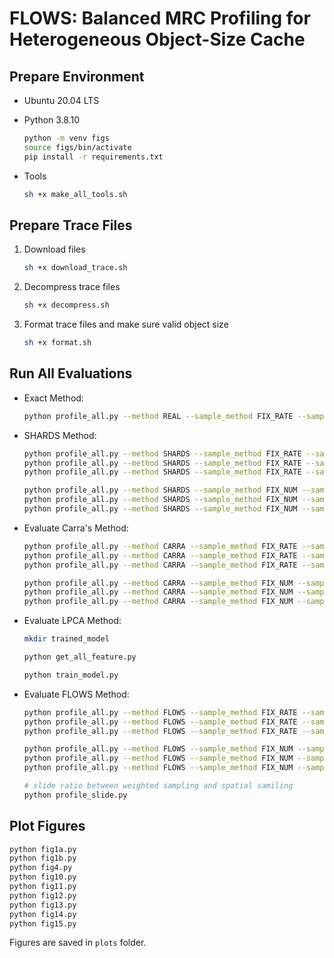 # FLOWS: Balanced MRC Profiling for Heterogeneous Object-Size Cache



## Prepare Environment

- Ubuntu 20.04 LTS
- Python 3.8.10

   ```bash
   python -m venv figs
   source figs/bin/activate
   pip install -r requirements.txt
   ```
- Tools

   ```bash
   sh +x make_all_tools.sh
   ```

## Prepare Trace Files
   
   1. Download files

      ```bash
      sh +x download_trace.sh
      ```
   
   2. Decompress trace files
      ```bash
      sh +x decompress.sh
      ```

   3. Format trace files and make sure valid object size

      ```bash
      sh +x format.sh
      ```



## Run All Evaluations
   

   * Exact Method: 
   
      ```bash
      python profile_all.py --method REAL --sample_method FIX_RATE --sample_metric 1 --tracetype bin --metric MAEQ
      ```


   * SHARDS Method: 
   
      ```bash
      python profile_all.py --method SHARDS --sample_method FIX_RATE --sample_metric 0.01 --tracetype bin --metric MAEQ
      python profile_all.py --method SHARDS --sample_method FIX_RATE --sample_metric 0.001 --tracetype bin --metric MAEQ
      python profile_all.py --method SHARDS --sample_method FIX_RATE --sample_metric 0.0001 --tracetype bin --metric MAEQ

      python profile_all.py --method SHARDS --sample_method FIX_NUM --sample_metric 8000 --tracetype bin --metric MAEQ
      python profile_all.py --method SHARDS --sample_method FIX_NUM --sample_metric 16000 --tracetype bin --metric MAEQ
      python profile_all.py --method SHARDS --sample_method FIX_NUM --sample_metric 32000 --tracetype bin --metric MAEQ
      ```

   * Evaluate Carra's Method: 
   
      ```bash
      python profile_all.py --method CARRA --sample_method FIX_RATE --sample_metric 0.01 --tracetype bin --metric MAEQ
      python profile_all.py --method CARRA --sample_method FIX_RATE --sample_metric 0.001 --tracetype bin --metric MAEQ
      python profile_all.py --method CARRA --sample_method FIX_RATE --sample_metric 0.0001 --tracetype bin --metric MAEQ

      python profile_all.py --method CARRA --sample_method FIX_NUM --sample_metric 8000 --tracetype bin --metric MAEQ
      python profile_all.py --method CARRA --sample_method FIX_NUM --sample_metric 16000 --tracetype bin --metric MAEQ
      python profile_all.py --method CARRA --sample_method FIX_NUM --sample_metric 32000 --tracetype bin --metric MAEQ
      ```

   * Evaluate LPCA Method: 
   
      ```bash
      mkdir trained_model
      
      python get_all_feature.py

      python train_model.py
      ```

   * Evaluate FLOWS Method: 
   
      ```bash
      python profile_all.py --method FLOWS --sample_method FIX_RATE --sample_metric 0.01 --tracetype bin --metric MAEQ
      python profile_all.py --method FLOWS --sample_method FIX_RATE --sample_metric 0.001 --tracetype bin --metric MAEQ
      python profile_all.py --method FLOWS --sample_method FIX_RATE --sample_metric 0.0001 --tracetype bin --metric MAEQ

      python profile_all.py --method FLOWS --sample_method FIX_NUM --sample_metric 8000 --tracetype bin --metric MAEQ
      python profile_all.py --method FLOWS --sample_method FIX_NUM --sample_metric 16000 --tracetype bin --metric MAEQ
      python profile_all.py --method FLOWS --sample_method FIX_NUM --sample_metric 32000 --tracetype bin --metric MAEQ

      # slide ratio between weighted sampling and spatial samiling
      python profile_slide.py
      ```


## Plot Figures
   ```bash
   python fig1a.py
   python fig1b.py
   python fig4.py
   python fig10.py
   python fig11.py
   python fig12.py
   python fig13.py
   python fig14.py
   python fig15.py
   ```

   Figures are saved in `plots` folder.
